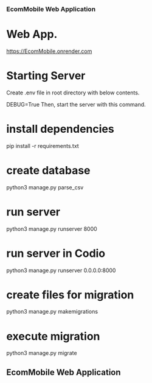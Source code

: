 ### EcomMobile Web Application 

# Web App.
https://EcomMobile.onrender.com

# Starting Server
Create .env file in root directory with below contents. 

DEBUG=True
Then, start the server with this command.

# install dependencies
pip install -r requirements.txt

# create database
python3 manage.py parse_csv

# run server
python3 manage.py runserver 8000

# run server in Codio
python3 manage.py runserver 0.0.0.0:8000

# create files for migration
python3 manage.py makemigrations

# execute migration
python3 manage.py migrate

## EcomMobile Web Application